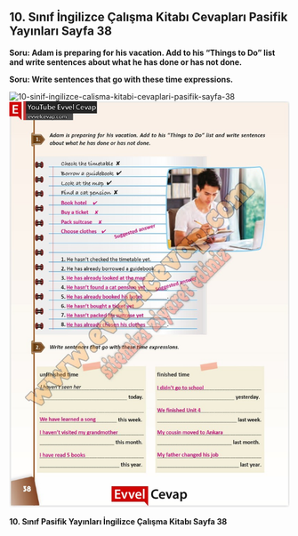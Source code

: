 ## 10. Sınıf İngilizce Çalışma Kitabı Cevapları Pasifik Yayınları Sayfa 38

**Soru: Adam is preparing for his vacation. Add to his “Things to Do” list and write sentences about what he has done or has not done.**

**Soru: Write sentences that go with these time expressions.**

![10-sinif-ingilizce-calisma-kitabi-cevaplari-pasifik-sayfa-38]()![10-sinif-ingilizce-calisma-kitabi-cevaplari-pasifik-sayfa-38](./image1.webp)

**10. Sınıf Pasifik Yayınları İngilizce Çalışma Kitabı Sayfa 38**